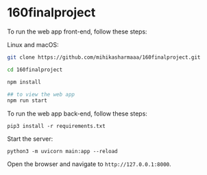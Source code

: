 # 160finalproject


To run the web app front-end, follow these steps:

Linux and macOS:

```bash
git clone https://github.com/mihikasharmaaa/160finalproject.git

cd 160finalproject

npm install

## to view the web app
npm run start

```
To run the web app back-end, follow these steps:

```
pip3 install -r requirements.txt
```
Start the server:

```
python3 -m uvicorn main:app --reload
```
Open the browser and navigate to `http://127.0.0.1:8000`.